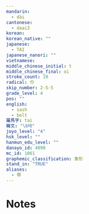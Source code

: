 ```yaml
---
mandarin:
  - dài
cantonese:
  - daai3
korean:
korean_native: ""
japanese:
  - TAI
japanese_nanori: ""
vietnamese:
middle_chinese_initial: t
middle_chinese_final: ɑi
stroke_count: 10
radical: 巾
skip_number: 2-5-5
grade_level: 4
pos: ""
english:
  - sash
  - belt
羅馬字: tai
韓文: "\b태"
joyo_level: "4"
hsk_level: ""
hanmun_edu_level: ""
danayo_id: 4090
mc_id: 1061
graphemic_classification: 象形
stand_in: "TRUE"
aliases:
  - 帶
---
```


# Notes
